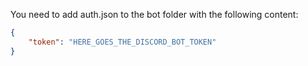 You need to add auth.json to the bot folder with the following content:
```json
{
    "token": "HERE_GOES_THE_DISCORD_BOT_TOKEN"
}
```
